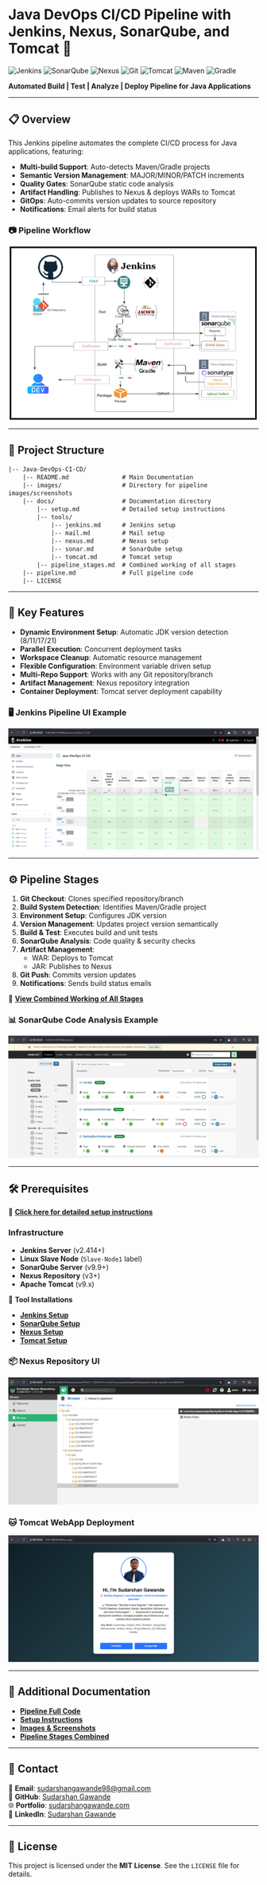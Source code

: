 # Java DevOps CI/CD Pipeline with Jenkins, Nexus, SonarQube, and Tomcat 🚀

![Jenkins](https://img.shields.io/badge/Jenkins-D33833?style=for-the-badge&logo=Jenkins&logoColor=white)
![SonarQube](https://img.shields.io/badge/SonarQube-4E9BCD?style=for-the-badge&logo=sonarqube&logoColor=white)
![Nexus](https://img.shields.io/badge/Nexus-00C4CC?style=for-the-badge)
![Git](https://img.shields.io/badge/Git-F05032?style=for-the-badge&logo=git&logoColor=white)
![Tomcat](https://img.shields.io/badge/Tomcat-F8DC75?style=for-the-badge&logo=apache-tomcat&logoColor=black)
![Maven](https://img.shields.io/badge/Maven-C71A36?style=for-the-badge&logo=apache-maven&logoColor=white)
![Gradle](https://img.shields.io/badge/Gradle-02303A?style=for-the-badge&logo=gradle&logoColor=white)

**Automated Build | Test | Analyze | Deploy Pipeline for Java Applications**

---

## 📋 Overview
This Jenkins pipeline automates the complete CI/CD process for Java applications, featuring:
- **Multi-build Support**: Auto-detects Maven/Gradle projects
- **Semantic Version Management**: MAJOR/MINOR/PATCH increments
- **Quality Gates**: SonarQube static code analysis
- **Artifact Handling**: Publishes to Nexus & deploys WARs to Tomcat
- **GitOps**: Auto-commits version updates to source repository
- **Notifications**: Email alerts for build status

### 📷 Pipeline Workflow
![Pipeline Overview](images/pipeline_overview.png)

---

## 📂 Project Structure

```
|-- Java-DevOps-CI-CD/
    |-- README.md               # Main Documentation
    |-- images/                 # Directory for pipeline images/screenshots
    |-- docs/                   # Documentation directory
        |-- setup.md            # Detailed setup instructions
        |-- tools/
            |-- jenkins.md      # Jenkins setup
            |-- mail.md         # Mail setup
            |-- nexus.md        # Nexus setup
            |-- sonar.md        # SonarQube setup
            |-- tomcat.md       # Tomcat setup
        |-- pipeline_stages.md  # Combined working of all stages
    |-- pipeline.md             # Full pipeline code
    |-- LICENSE
```

---

## 🚀 Key Features
- **Dynamic Environment Setup**: Automatic JDK version detection (8/11/17/21)
- **Parallel Execution**: Concurrent deployment tasks
- **Workspace Cleanup**: Automatic resource management
- **Flexible Configuration**: Environment variable driven setup
- **Multi-Repo Support**: Works with any Git repository/branch
- **Artifact Management**: Nexus repository integration
- **Container Deployment**: Tomcat server deployment capability

### 🖥 Jenkins Pipeline UI Example
![Jenkins Pipeline](images/jenkins_pipeline.png)

---

## ⚙️ Pipeline Stages
1. **Git Checkout**: Clones specified repository/branch
2. **Build System Detection**: Identifies Maven/Gradle project
3. **Environment Setup**: Configures JDK version
4. **Version Management**: Updates project version semantically
5. **Build & Test**: Executes build and unit tests
6. **SonarQube Analysis**: Code quality & security checks
7. **Artifact Management**:
   - WAR: Deploys to Tomcat
   - JAR: Publishes to Nexus
8. **Git Push**: Commits version updates
9. **Notifications**: Sends build status emails

🔗 **[View Combined Working of All Stages](docs/pipeline_stages.md)**

### 📊 SonarQube Code Analysis Example
![SonarQube Report](images/sonarqube_report.png)

---

## 🛠 Prerequisites

🔗 **[Click here for detailed setup instructions](docs/setup.md)**

### Infrastructure
- **Jenkins Server** (v2.414+)
- **Linux Slave Node** (`Slave-Node1` label)
- **SonarQube Server** (v9.9+)
- **Nexus Repository** (v3+)
- **Apache Tomcat** (v9.x)

🔧 **Tool Installations**
- **[Jenkins Setup](docs/tools/jenkins.md)**
- **[SonarQube Setup](docs/tools/sonar.md)**
- **[Nexus Setup](docs/tools/nexus.md)**
- **[Tomcat Setup](docs/tools/tomcat.md)**

### 📦 Nexus Repository UI
![Nexus Repository](images/nexus_repository.png)

###  🐱 Tomcat WebApp Deployment
![Tomcat Deployment](images/tomcat_app_deploy.png)

---

## 📄 Additional Documentation
- **[Pipeline Full Code](pipeline.md)**
- **[Setup Instructions](docs/setup.md)**
- **[Images & Screenshots](images/images.md)**
- **[Pipeline Stages Combined](docs/pipeline_stages.md)**

---

## 📧 Contact  
📧 **Email**: [sudarshangawande98@gmail.com](mailto:sudarshangawande98@gmail.com)  
🔗 **GitHub**: [Sudarshan Gawande](https://github.com/sudarshan-gawande)  
🌐 **Portfolio**: [sudarshangawande.com](https://sudarshangawande.com)  
💼 **LinkedIn**: [Sudarshan Gawande](https://www.linkedin.com/in/sudarshan-gawande/)  

---

## 📄 License
This project is licensed under the **MIT License**. See the `LICENSE` file for details.
